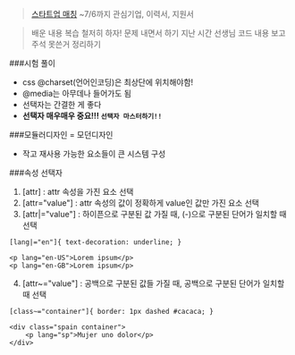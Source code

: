 > [스타트업 매칭](http://dcamp.kr/event/apply/1284) ~7/6까지 관심기업, 이력서, 지원서

> 배운 내용 복습 철저히 하자! 문제 내면서 하기
> 지난 시간 선생님 코드 내용 보고 주석 못쓴거 정리하기

###시험 풀이
- css @charset(언어인코딩)은 최상단에 위치해야함!
- @media는 아무데나 들어가도 됨
- 선택자는 간결한 게 좋다
- **선택자 매우매우 중요!!! `선택자 마스터하기!!`**

###모듈러디자인 = 모던디자인
- 작고 재사용 가능한 요소들이 큰 시스템 구성

###속성 선택자
1. [attr] : attr 속성을 가진 요소 선택
2. [attr="value"] : attr 속성의 값이 정확하게 value인 값만 가진 요소 선택
3. [attr|="value"] : 하이픈으로 구분된 값 가질 때, (-)으로 구분된 단어가 일치할 때 선택
```
[lang|="en"]{ text-decoration: underline; }

<p lang="en-US">Lorem ipsum</p>
<p lang="en-GB">Lorem ipsum</p>
```
4. [attr~="value"] : 공백으로 구분된 값들 가질 때, 공백으로 구분된 단어가 일치할 때 선택
```
[class~="container"]{ border: 1px dashed #cacaca; }

<div class="spain container">
    <p lang="sp">Mujer uno dolor</p>
</div>
```
